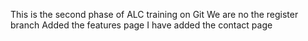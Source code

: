 This is the second phase of ALC training on Git
We are no the register branch
Added the features page
I have added the contact page